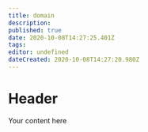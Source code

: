 ```yaml
---
title: domain
description: 
published: true
date: 2020-10-08T14:27:25.401Z
tags: 
editor: undefined
dateCreated: 2020-10-08T14:27:20.980Z
---
```


# Header
Your content here